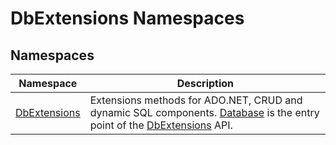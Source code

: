 DbExtensions Namespaces
=======================


Namespaces
----------

Namespace         | Description                                                                                                                     
----------------- | ------------------------------------------------------------------------------------------------------------------------------- 
[DbExtensions][1] | Extensions methods for ADO.NET, CRUD and dynamic SQL components. [Database][2] is the entry point of the [DbExtensions][1] API. 

[1]: DbExtensions/README.md
[2]: DbExtensions/Database/README.md